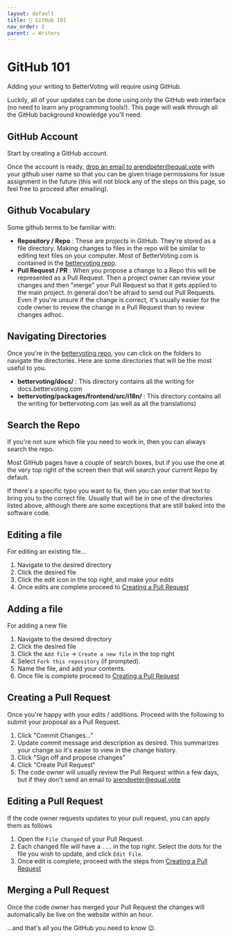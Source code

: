 ```yaml
---
layout: default
title: 🐙 GitHub 101
nav_order: 1
parent: ✍ ️Writers
---
```


# GitHub 101

Adding your writing to BetterVoting will require using GitHub.

Luckily, all of your updates can be done using only the GitHub web interface (no need to learn any programming tools!). This page will walk through all the GitHub background knowledge you'll need.

## GitHub Account

Start by creating a GitHub account.

Once the account is ready, [drop an email to arendpeter@equal.vote](mailto:arendpeter@equal.vote?subject=Triage%20Permissions%20Request&body=Hi%20there!%20Please%20add%20triage%20permissions%20for%20INSERT_GITHUB_USER_NAME.) with your github user name so that you can be given triage permissions for issue assignment in the future (this will not block any of the steps on this page, so feel free to proceed after emailing).

## Github Vocabulary

Some github terms to be familiar with:

* **Repository / Repo** : These are projects in GitHub. They're stored as a file directory. Making changes to files in the repo will be similar to editing text files on your computer. Most of BetterVoting.com is contained in the [bettervoting repo](https://github.com/equal-vote/bettervoting). 
* **Pull Request / PR** : When you propose a change to a Repo this will be represented as a Pull Request. Then a project owner can review your changes and then "merge" your Pull Request so that it gets applied to the main project. In general don't be afraid to send out Pull Requests. Even if you're unsure if the change is correct, it's usually easier for the code owner to review the change in a Pull Request than to review changes adhoc.


## Navigating Directories

Once you're in the [bettervoting repo](https://github.com/equal-vote/bettervoting), you can click on the folders to navigate the directories. Here are some directories that will be the most useful to you.

* **bettervoting/docs/** : This directory contains all the writing for docs.bettervoting.com
* **bettervoting/packages/frontend/src/i18n/** : This directory contains all the writing for bettervoting.com (as well as all the translations)

## Search the Repo

If you're not sure which file you need to work in, then you can always search the repo.

Most GitHub pages have a couple of search boxes, but if you use the one at the very top right of the screen then that will search your current Repo by default.

If there's a specific typo you want to fix, then you can enter that text to bring you to the correct file. Usually that will be in one of the directories listed above, although there are some exceptions that are still baked into the software code.

## Editing a file

For editing an existing file...

1. Navigate to the desired directory
1. Click the desired file
1. Click the edit icon in the top right, and make your edits
1. Once edits are complete proceed to [Creating a Pull Request](#creating-a-pull-request)

## Adding a file

For adding a new file

1. Navigate to the desired directory
1. Click the desired file
1. Click the `Add file` -> `Create a new file` in the top right
1. Select ``Fork this repository`` (if prompted).
1. Name the file, and add your contents.
1. Once file is complete proceed to [Creating a Pull Request](#creating-a-pull-request)

## Creating a Pull Request

Once you're happy with your edits / additions. Proceed with the following to submit your proposal as a Pull Request.

1. Click "Commit Changes..."
1. Update commit message and description as desired. This summarizes your change so it's easier to view in the change history.
1. Click "Sign off and propose changes"
1. Click "Create Pull Request"
1. The code owner will usually review the Pull Request within a few days, but if they don't send an email to arendpeter@equal.vote

## Editing a Pull Request

If the code owner requests updates to your pull request, you can apply them as follows

1. Open the `File Changed` of your Pull Request.
1. Each changed file will have a `...` in the top right. Select the dots for the file you wish to update, and click `Edit File`.
1. Once edit is complete, proceed with the steps from [Creating a Pull Request](#creating-a-pull-request)

## Merging a Pull Request

Once the code owner has merged your Pull Request the changes will automatically be live on the website within an hour.

...and that's all you the GitHub you need to know 😉.
